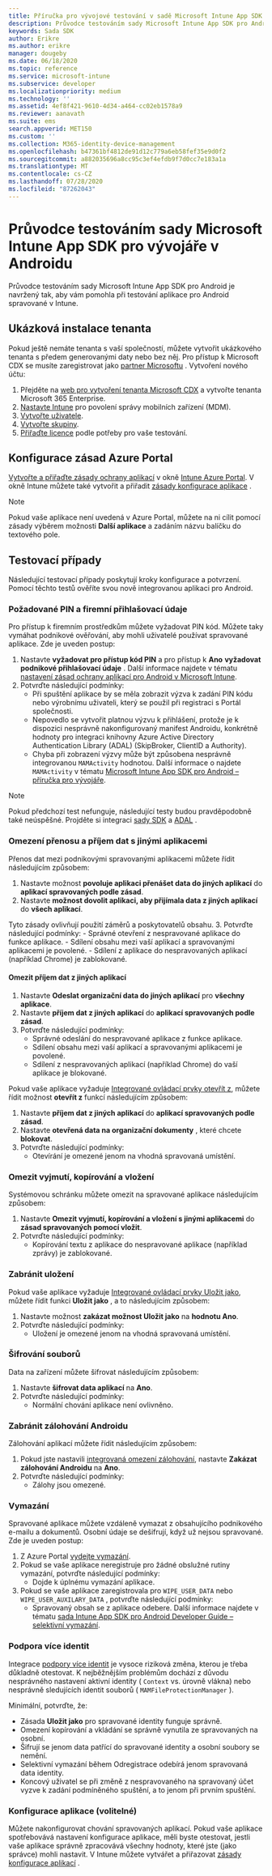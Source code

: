 ```yaml
---
title: Příručka pro vývojové testování v sadě Microsoft Intune App SDK pro Android
description: Průvodce testováním sady Microsoft Intune App SDK pro Android vám pomůže otestovat aplikaci pro Android spravovanou v Intune.
keywords: Sada SDK
author: Erikre
ms.author: erikre
manager: dougeby
ms.date: 06/18/2020
ms.topic: reference
ms.service: microsoft-intune
ms.subservice: developer
ms.localizationpriority: medium
ms.technology: ''
ms.assetid: 4ef8f421-9610-4d34-a464-cc02eb1578a9
ms.reviewer: aanavath
ms.suite: ems
search.appverid: MET150
ms.custom: ''
ms.collection: M365-identity-device-management
ms.openlocfilehash: b47361bf4812de91d12c779a6eb58fef35e9d0f2
ms.sourcegitcommit: a882035696a8cc95c3ef4efdb9f7d0cc7e183a1a
ms.translationtype: MT
ms.contentlocale: cs-CZ
ms.lasthandoff: 07/28/2020
ms.locfileid: "87262043"
---
```

# <a name="microsoft-intune-app-sdk-for-android-developers-testing-guide"></a>Průvodce testováním sady Microsoft Intune App SDK pro vývojáře v Androidu

Průvodce testováním sady Microsoft Intune App SDK pro Android je navržený tak, aby vám pomohla při testování aplikace pro Android spravované v Intune.

## <a name="demo-tenant-setup"></a>Ukázková instalace tenanta
Pokud ještě nemáte tenanta s vaší společností, můžete vytvořit ukázkového tenanta s předem generovanými daty nebo bez něj. Pro přístup k Microsoft CDX se musíte zaregistrovat jako [partner Microsoftu](https://partner.microsoft.com/business-opportunities/why-microsoft) . Vytvoření nového účtu:
1. Přejděte na [web pro vytvoření tenanta Microsoft CDX](https://cdx.transform.microsoft.com/my-tenants/create-tenant) a vytvořte tenanta Microsoft 365 Enterprise.
2. [Nastavte Intune](../fundamentals/setup-steps.md) pro povolení správy mobilních zařízení (MDM).
3. [Vytvořte uživatele](../fundamentals/users-add.md).
4. [Vytvořte skupiny](../fundamentals/groups-add.md).
5. [Přiřaďte licence](../fundamentals/licenses-assign.md) podle potřeby pro vaše testování.


## <a name="azure-portal-policy-configuration"></a>Konfigurace zásad Azure Portal
[Vytvořte a přiřaďte zásady ochrany aplikací](../apps/app-protection-policies.md) v okně [Intune Azure Portal](https://portal.azure.com/?feature.customportal=false#blade/Microsoft_Intune_Apps/MainMenu/14/selectedMenuItem/Overview). V okně Intune můžete také vytvořit a přiřadit [zásady konfigurace aplikace](../apps/app-configuration-policies-overview.md) .

> [!NOTE]
> Pokud vaše aplikace není uvedená v Azure Portal, můžete na ni cílit pomocí zásady výběrem možnosti **Další aplikace** a zadáním názvu balíčku do textového pole.

## <a name="test-cases"></a>Testovací případy

Následující testovací případy poskytují kroky konfigurace a potvrzení. Pomocí těchto testů ověříte svou nově integrovanou aplikaci pro Android.

### <a name="required-pin-and-corporate-credentials"></a>Požadované PIN a firemní přihlašovací údaje

Pro přístup k firemním prostředkům můžete vyžadovat PIN kód. Můžete taky vymáhat podnikové ověřování, aby mohli uživatelé používat spravované aplikace. Zde je uveden postup:

1. Nastavte **vyžadovat pro přístup kód PIN** a pro přístup k **Ano** **vyžadovat podnikové přihlašovací údaje** . Další informace najdete v tématu [nastavení zásad ochrany aplikací pro Android v Microsoft Intune](../apps/app-protection-policy-settings-android.md#access-requirements).
2. Potvrďte následující podmínky:
    - Při spuštění aplikace by se měla zobrazit výzva k zadání PIN kódu nebo výrobnímu uživateli, který se použil při registraci s Portál společnosti.
    - Nepovedlo se vytvořit platnou výzvu k přihlášení, protože je k dispozici nesprávně nakonfigurovaný manifest Androidu, konkrétně hodnoty pro integraci knihovny Azure Active Directory Authentication Library (ADAL) (SkipBroker, ClientID a Authority).
    - Chyba při zobrazení výzvy může být způsobena nesprávně integrovanou `MAMActivity` hodnotou. Další informace o najdete `MAMActivity` v tématu [Microsoft Intune App SDK pro Android – příručka pro vývojáře](app-sdk-android.md).

> [!NOTE] 
> Pokud předchozí test nefunguje, následující testy budou pravděpodobně také neúspěšné. Projděte si integraci [sady SDK](app-sdk-android.md#sdk-integration) a [ADAL](app-sdk-android.md#configure-azure-active-directory-authentication-library-adal) .

### <a name="restrict-transferring-and-receiving-data-with-other-apps"></a>Omezení přenosu a příjem dat s jinými aplikacemi
Přenos dat mezi podnikovými spravovanými aplikacemi můžete řídit následujícím způsobem:

1. Nastavte možnost **povoluje aplikaci přenášet data do jiných aplikací** do **aplikací spravovaných podle zásad**.
2. Nastavte **možnost dovolit aplikaci, aby přijímala data z jiných aplikací** do **všech aplikací**. 

Tyto zásady ovlivňují použití záměrů a poskytovatelů obsahu.
3. Potvrďte následující podmínky:
    - Správné otevření z nespravované aplikace do funkce aplikace.
    - Sdílení obsahu mezi vaší aplikací a spravovanými aplikacemi je povolené.
    - Sdílení z aplikace do nespravovaných aplikací (například Chrome) je zablokované.


#### <a name="restrict-receiving-data-from-other-apps"></a>Omezit příjem dat z jiných aplikací

1. Nastavte **Odeslat organizační data do jiných aplikací** pro **všechny aplikace**.
2. Nastavte **příjem dat z jiných aplikací** do **aplikací spravovaných podle zásad**. 
3. Potvrďte následující podmínky:
    - Správné odeslání do nespravované aplikace z funkce aplikace.
    - Sdílení obsahu mezi vaší aplikací a spravovanými aplikacemi je povolené.
    - Sdílení z nespravovaných aplikací (například Chrome) do vaší aplikace je blokované.

Pokud vaše aplikace vyžaduje [Integrované ovládací prvky otevřít z](app-sdk-android.md#opening-data-from-a-local-or-cloud-storage-location), můžete řídit možnost **otevřít z** funkcí následujícím způsobem:

1. Nastavte **příjem dat z jiných aplikací** do **aplikací spravovaných podle zásad**. 
2. Nastavte **otevřená data na organizační dokumenty** , které chcete **blokovat**. 
3. Potvrďte následující podmínky:
    - Otevírání je omezené jenom na vhodná spravovaná umístění.

### <a name="restrict-cut-copy-and-paste"></a>Omezit vyjmutí, kopírování a vložení
Systémovou schránku můžete omezit na spravované aplikace následujícím způsobem:

1. Nastavte **Omezit vyjmutí, kopírování a vložení s jinými aplikacemi** do **zásad spravovaných pomocí vložit**.
2. Potvrďte následující podmínky:
    - Kopírování textu z aplikace do nespravované aplikace (například zprávy) je zablokované.

### <a name="prevent-save"></a>Zabránit uložení
Pokud vaše aplikace vyžaduje [Integrované ovládací prvky Uložit jako](app-sdk-android.md#example-data-transfer-between-apps-and-device-or-cloud-storage-locations), můžete řídit funkci **Uložit jako** , a to následujícím způsobem:

1. Nastavte možnost **zakázat možnost Uložit jako** na **hodnotu Ano**.
2. Potvrďte následující podmínky:
    - Uložení je omezené jenom na vhodná spravovaná umístění.

### <a name="file-encryption"></a>Šifrování souborů
Data na zařízení můžete šifrovat následujícím způsobem:

1. Nastavte **šifrovat data aplikací** na **Ano**.
2. Potvrďte následující podmínky:
    - Normální chování aplikace není ovlivněno.

### <a name="prevent-android-backups"></a>Zabránit zálohování Androidu
Zálohování aplikací můžete řídit následujícím způsobem:

1. Pokud jste nastavili [integrovaná omezení zálohování](app-sdk-android.md#protecting-backup-data), nastavte **Zakázat zálohování Androidu** na **Ano**.
2. Potvrďte následující podmínky:
    - Zálohy jsou omezené.

### <a name="wipe"></a>Vymazání
Spravované aplikace můžete vzdáleně vymazat z obsahujícího podnikového e-mailu a dokumentů. Osobní údaje se dešifrují, když už nejsou spravované. Zde je uveden postup:

1. Z Azure Portal [vydejte vymazání](../apps/apps-selective-wipe.md).
2. Pokud se vaše aplikace neregistruje pro žádné obslužné rutiny vymazání, potvrďte následující podmínky:
    - Dojde k úplnému vymazání aplikace.
3. Pokud se vaše aplikace zaregistrovala pro `WIPE_USER_DATA` nebo `WIPE_USER_AUXILARY_DATA` , potvrďte následující podmínky:
    - Spravovaný obsah se z aplikace odebere. Další informace najdete v tématu [sada Intune App SDK pro Android Developer Guide – selektivní vymazání](app-sdk-android.md#selective-wipe).

### <a name="multi-identity-support"></a>Podpora více identit
Integrace [podpory více identit](app-sdk-android.md#multi-identity-optional) je vysoce riziková změna, kterou je třeba důkladně otestovat. K nejběžnějším problémům dochází z důvodu nesprávného nastavení aktivní identity ( `Context` vs. úrovně vlákna) nebo nesprávně sledujících identit souborů ( `MAMFileProtectionManager` ).

Minimální, potvrďte, že:

- Zásada **Uložit jako** pro spravované identity funguje správně.
- Omezení kopírování a vkládání se správně vynutila ze spravovaných na osobní.
- Šifrují se jenom data patřící do spravované identity a osobní soubory se nemění.
- Selektivní vymazání během Odregistrace odebírá jenom spravovaná data identity.
- Koncový uživatel se při změně z nespravovaného na spravovaný účet vyzve k zadání podmíněného spuštění, a to jenom při prvním spuštění.

### <a name="app-configuration-optional"></a>Konfigurace aplikace (volitelné)
Můžete nakonfigurovat chování spravovaných aplikací. Pokud vaše aplikace spotřebovává nastavení konfigurace aplikace, měli byste otestovat, jestli vaše aplikace správně zpracovává všechny hodnoty, které jste (jako správce) mohli nastavit. V Intune můžete vytvářet a přiřazovat [zásady konfigurace aplikací](../apps/app-configuration-policies-overview.md) .


